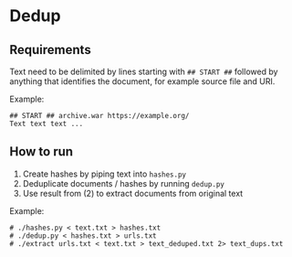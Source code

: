 # Dedup

## Requirements

Text need to be delimited by lines starting with `## START ##` followed by anything that identifies the document, for example source file and URI.

Example:

```
## START ## archive.war https://example.org/
Text text text ...
```

## How to run

1. Create hashes by piping text into `hashes.py`
2. Deduplicate documents / hashes by running `dedup.py`
3. Use result from (2) to extract documents from original text

Example:

```
# ./hashes.py < text.txt > hashes.txt
# ./dedup.py < hashes.txt > urls.txt
# ./extract urls.txt < text.txt > text_deduped.txt 2> text_dups.txt
```
